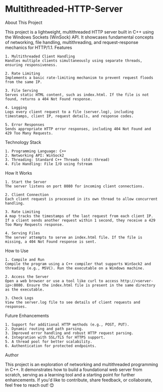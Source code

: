 # Multithreaded-HTTP-Server

About This Project

This project is a lightweight, multithreaded HTTP server built in C++ using the Windows Sockets (WinSock) API. It showcases fundamental concepts of networking, file handling, multithreading, and request-response mechanics for HTTP/1.1.
Features

    1. Multithreaded Client Handling
    Handles multiple clients simultaneously using separate threads, ensuring responsiveness.
    
    2. Rate Limiting
    Implements a basic rate-limiting mechanism to prevent request floods from the same IP.
    
    3. File Serving
    Serves static HTML content, such as index.html. If the file is not found, returns a 404 Not Found response.
    
    4. Logging
    Logs every client request to a file (server.log), including timestamps, client IP, request details, and response codes.
    
    5. Error Responses
    Sends appropriate HTTP error responses, including 404 Not Found and 429 Too Many Requests.

Technology Stack

    1. Programming Language: C++
    2. Networking API: WinSock2
    3. Threading: Standard C++ Threads (std::thread)
    4. File Handling: File I/O using fstream

How It Works

    1. Start the Server
    The server listens on port 8080 for incoming client connections.
    
    2. Client Connection
    Each client request is processed in its own thread to allow concurrent handling.
    
    3. Rate Limiting
    A map tracks the timestamps of the last request from each client IP. If a client sends another request within 1 second, they receive a 429 Too Many Requests response.
    
    4. Serving Files
    The server attempts to serve an index.html file. If the file is missing, a 404 Not Found response is sent.

How to Use

    1. Compile and Run
    Compile the program using a C++ compiler that supports WinSock2 and threading (e.g., MSVC). Run the executable on a Windows machine.
    
    2. Access the Server
    Open a web browser or use a tool like curl to access http://<server-ip>:8080. Ensure the index.html file is present in the same directory as the executable.
    
    3. Check Logs
    View the server.log file to see details of client requests and responses.

Future Enhancements

    1. Support for additional HTTP methods (e.g., POST, PUT).
    2. Dynamic routing and path parsing.
    3. Improved error handling and robust HTTP request parsing.
    4. Integration with SSL/TLS for HTTPS support.
    5. A thread pool for better scalability.
    6. Authentication for protected endpoints.

Author

This project is an exploration of networking and multithreaded programming in C++. It demonstrates how to build a foundational web server from scratch, serving as a learning tool and a starting point for further enhancements.
If you'd like to contribute, share feedback, or collaborate, feel free to reach out! 😊
